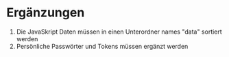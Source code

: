 # Ergänzungen

 1) Die JavaSkript Daten müssen in einen Unterordner names "data" sortiert werden
 2) Persönliche Passwörter und Tokens müssen ergänzt werden
